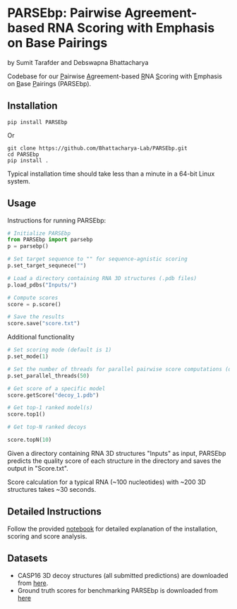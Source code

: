 # PARSEbp: Pairwise Agreement-based RNA Scoring with Emphasis on Base Pairings

by Sumit Tarafder and Debswapna Bhattacharya

Codebase for our <ins>P</ins>airwise <ins>A</ins>greement-based <ins>R</ins>NA <ins>S</ins>coring with <ins>E</ins>mphasis on <ins>B</ins>ase <ins>P</ins>airings (PARSEbp).

## Installation
```
pip install PARSEbp
```

Or

```
git clone https://github.com/Bhattacharya-Lab/PARSEbp.git
cd PARSEbp
pip install .
```

Typical installation time should take less than a minute in a 64-bit Linux system.

## Usage

Instructions for running PARSEbp:

```python
# Initialize PARSEbp
from PARSEbp import parsebp
p = parsebp()

# Set target sequence to "" for sequence-agnistic scoring
p.set_target_sequnece("")

# Load a directory containing RNA 3D structures (.pdb files)
p.load_pdbs("Inputs/")

# Compute scores
score = p.score()

# Save the results
score.save("score.txt")
```

Additional functionality

```python
# Set scoring mode (default is 1)
p.set_mode(1)

# Set the number of threads for parallel pairwise score computations (default is 50)
p.set_parallel_threads(50)

# Get score of a specific model
score.getScore("decoy_1.pdb")

# Get top-1 ranked model(s)
score.top1()

# Get top-N ranked decoys

score.topN(10)
```

Given a directory containing RNA 3D structures "Inputs" as input, PARSEbp predicts the quality score of each structure in the directory and saves the output in "Score.txt".

Score calculation for a typical RNA (~100 nucleotides) with ~200 3D structures takes ~30 seconds.

## Detailed Instructions

Follow the provided [notebook](./PARSEbp_colab.ipynb) for detailed explanation of the installation, scoring and score analysis.

## Datasets

- CASP16 3D decoy structures (all submitted predictions) are downloaded from [here](https://predictioncenter.org/download_area/CASP16/predictions/RNA/). 
- Ground truth scores for benchmarking PARSEbp is downloaded from [here](https://predictioncenter.org/casp16/results.cgi?tr_type=rna)

